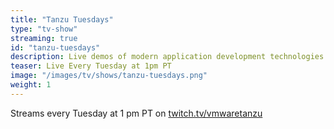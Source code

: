 ```yaml
---
title: "Tanzu Tuesdays"
type: "tv-show"
streaming: true
id: "tanzu-tuesdays"
description: Live demos of modern application development technologies.
teaser: Live Every Tuesday at 1pm PT
image: "/images/tv/shows/tanzu-tuesdays.png"
weight: 1
---
```


Streams every Tuesday at 1 pm PT on [twitch.tv/vmwaretanzu](https://twitch.tv/vmwaretanzu)
